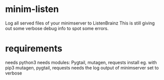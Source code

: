# minim-listen
Log all served files of your minimserver to ListenBrainz
This is still giving out some verbose debug info to spot some errors.

# requirements
needs python3
needs modules: Pygtail, mutagen, requests
install eg. with pip3 mutagen, pygtail, requests
needs the log output of minimserver set to verbose
